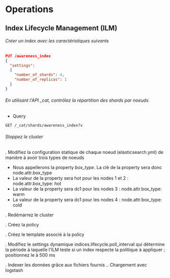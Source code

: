# Operations

## Index Lifecycle Management (ILM)


######  Créer un index avec les caractéristiques suivants

```json
PUT /awareness_index
{
  "settings": 
  {
    "number_of_shards": 4,
    "number_of_replicas": 1
  }
}
```

######   En utilisant l'API _cat, contrôlez la répartition des shards par noeuds

* Query
```
GET /_cat/shards/awareness_index?v
```


######  Stoppez le cluster

. Modifiez la configuration statique de chaque noeud (elasticsearch.yml) de manière à avoir trois types de noeuds
* Nous appellerons la property _box_type_. La clé de la property sera donc node.attr.box_type
* La valeur de la property sera hot pour les nodes 1 et 2 : node.attr.box_type: hot
* La valeur de la property sera dc1 pour les nodes 3      : node.attr.box_type: warm
* La valeur de la property sera dc1 pour les nodes 4      : node.attr.box_type: cold

. Redémarrez le cluster

. Créez la policy

. Créez le template associé à la policy

. Modifiez le settings dynamique indices.lifecycle.poll_interval qui détermine la période à laquelle l'ILM teste si un index respecte la politique à appliquer ; positionnez le à 500 ms

. Indexer les données grâce aux fichiers fournis
.. Chargement avec logstash

